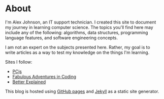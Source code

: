 # About

I'm Alex Johnson, an IT support technician. I created this site to document my journey in learning computer science. The topics you'll find here may include any of the following: algorithms, data structures, programming language features, and software engineering concepts.

I am not an expert on the subjects presented here. Rather, my goal is to write articles as a way to test my knowledge on the things I'm learning.

Sites I follow:
- [PCjs](https://www.pcjs.org/)
- [Fabulous Adventures in Coding](https://ericlippert.com/)
- [Better Explained](https://betterexplained.com/)

This blog is hosted using [GitHub pages](https://docs.github.com/en/pages) and [Jekyll](https://jekyllrb.com/) as a static site generator. 